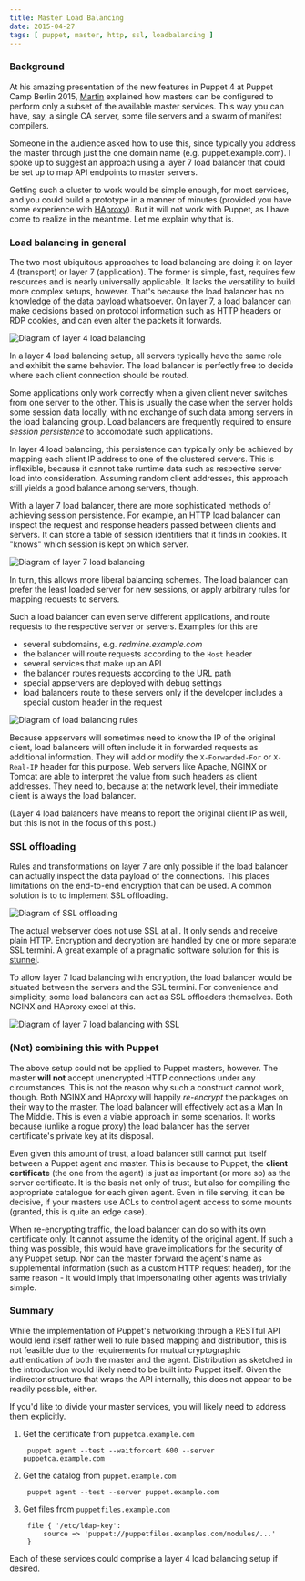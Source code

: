 ```yaml
---
title: Master Load Balancing
date: 2015-04-27
tags: [ puppet, master, http, ssl, loadbalancing ]
---
```


### Background

At his amazing presentation of the new features in Puppet 4 at
Puppet Camp Berlin 2015, [Martin](https://twitter.com/tuxmea)
explained how masters can be configured to perform only a subset of
the available master services. This way you can have, say, a single
CA server, some file servers and a swarm of manifest compilers.

Someone in the audience asked how to use this, since typically you
address the master through just the one domain name (e.g. puppet.example.com).
I spoke up to suggest an approach using a layer 7 load balancer
that could be set up to map API endpoints to master servers.

Getting such a cluster to work would be simple enough, for most services,
and you could build a prototype in a manner of minutes (provided
you have some experience with [HAproxy](http://www.haproxy.org/)).
But it will not work with Puppet, as I have come to realize in the
meantime. Let me explain why that is.

### Load balancing in general

The two most ubiquitous approaches to load balancing are doing it
on layer 4 (transport) or layer 7 (application). The former is simple,
fast, requires few resources and is nearly universally applicable.
It lacks the versatility to build more complex setups, however.
That's because the load balancer has no knowledge of the data payload
whatsoever. On layer 7, a load balancer can make decisions based
on protocol information such as HTTP headers or RDP cookies, and can
even alter the packets it forwards.

![Diagram of layer 4 load balancing](https://cloud.githubusercontent.com/assets/436765/7339436/e8b2b086-ec6e-11e4-9719-83cf13e42235.png)

In a layer 4 load balancing setup, all servers typically have the
same role and exhibit the same behavior. The load balancer is
perfectly free to decide where each client connection should be
routed.

Some applications only work correctly when a given client
never switches from one server to the other. This is usually the case
when the server holds some session data locally, with no exchange
of such data among servers in the load balancing group. Load
balancers are frequently required to ensure *session persistence*
to accomodate such applications.

In layer 4 load balancing, this persistence can typically only be achieved
by mapping each client IP address to one of the clustered servers.
This is inflexible, because it cannot take runtime data such as
respective server load into consideration. Assuming random
client addresses, this approach still yields a good balance among
servers, though.

With a layer 7 load balancer, there are more sophisticated methods
of achieving session persistence. For example, an HTTP load balancer
can inspect the request and response headers passed between clients
and servers. It can store a table of session identifiers that it
finds in cookies. It "knows" which session is kept on which server.

![Diagram of layer 7 load balancing](https://cloud.githubusercontent.com/assets/436765/7339438/e8b63544-ec6e-11e4-9a66-b790178ea586.png)

In turn, this allows more liberal balancing schemes. The load balancer
can prefer the least loaded server for new sessions, or apply
arbitrary rules for mapping requests to servers.

Such a load balancer can even serve different applications,
and route requests to the respective server or servers. Examples for
this are

 * several subdomains, e.g. *redmine.example.com*
  * the balancer will route requests according to the `Host` header
 * several services that make up an API
  * the balancer routes requests according to the URL path
 * special appservers are deployed with debug settings
  * load balancers route to these servers only if
    the developer includes a special custom header in the request

![Diagram of load balancing rules](https://cloud.githubusercontent.com/assets/436765/7339426/82de8f50-ec6e-11e4-9d24-09ffe0c205b0.png)

Because appservers will sometimes need to know the IP of the original
client, load balancers will often include it in forwarded requests
as additional information. They will add or modify the `X-Forwarded-For`
or `X-Real-IP` header for this purpose. Web servers like Apache, NGINX
or Tomcat are able to interpret the value from such headers as client
addresses. They need to, because at the network level, their immediate
client is always the load balancer.

(Layer 4 load balancers have means to report the original client IP
as well, but this is not in the focus of this post.)

### SSL offloading

Rules and transformations on layer 7 are only possible if the load
balancer can actually inspect the data payload of the connections.
This places limitations on the end-to-end encryption that can be used.
A common solution is to to implement SSL offloading.

![Diagram of SSL offloading](https://cloud.githubusercontent.com/assets/436765/7339439/e8b763a6-ec6e-11e4-809b-95684e8ecda3.png)

The actual webserver does not use SSL at all. It only sends and receive
plain HTTP. Encryption and decryption are handled by one or more separate
SSL termini. A great example of a pragmatic software solution for this
is [stunnel](https://www.stunnel.org/).

To allow layer 7 load balancing with encryption, the load balancer would
be situated between the servers and the SSL termini. For convenience and
simplicity, some load balancers can act as SSL offloaders themselves.
Both NGINX and HAproxy excel at this.

![Diagram of layer 7 load balancing with SSL](https://cloud.githubusercontent.com/assets/436765/7339437/e8b3afc2-ec6e-11e4-8b33-0a4bf185bc79.png)

### (Not) combining this with Puppet

The above setup could not be applied to Puppet masters, however. The master
**will not** accept unencrypted HTTP connections under any circumstances.
This is not the reason why such a construct cannot work, though. Both NGINX
and HAproxy will happily *re-encrypt* the packages on their way to the master.
The load balancer will effectively act as a Man In The Middle. This is even a viable approach
in some scenarios. It works because (unlike a rogue proxy) the load balancer
has the server certificate's private key at its disposal.

Even given this amount of trust, a load balancer still cannot put itself
between a Puppet agent and master. This is because to Puppet, the **client
certificate** (the one from the agent) is just as important (or more so)
as the server certificate. It is the basis not only of trust, but also
for compiling the appropriate catalogue for each given agent. Even in
file serving, it can be decisive, if your masters use ACLs to control
agent access to some mounts (granted, this is quite an edge case).

When re-encrypting traffic, the load balancer can do so with its own
certificate only. It cannot assume the identity of the original agent.
If such a thing was possible, this would have grave implications for
the security of any Puppet setup. Nor can the master forward the agent's
name as supplemental information (such as a custom HTTP request header),
for the same reason - it would imply that impersonating other agents
was trivially simple.

### Summary

While the implementation of Puppet's networking through a RESTful API
would lend itself rather well to rule based mapping and distribution,
this is not feasible due to the requirements for mutual cryptographic
authentication of both the master and the agent. Distribution as sketched
in the introduction would likely need to be built into Puppet itself.
Given the indirector structure that wraps the API internally, this does
not appear to be readily possible, either.

If you'd like to divide your master services, you will likely need to
address them explicitly.

1. Get the certificate from `puppetca.example.com`

        puppet agent --test --waitforcert 600 --server puppetca.example.com

2. Get the catalog from `puppet.example.com`

        puppet agent --test --server puppet.example.com

3. Get files from `puppetfiles.example.com`

        file { '/etc/ldap-key':
            source => 'puppet://puppetfiles.examples.com/modules/...'
        }

Each of these services could comprise a layer 4 load balancing setup
if desired.
